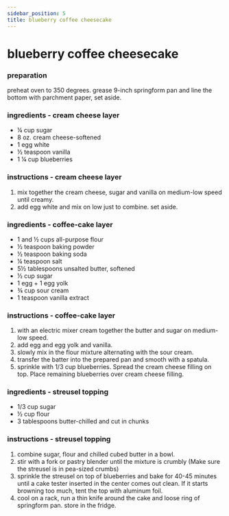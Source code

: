 ```yaml
---
sidebar_position: 5
title: blueberry coffee cheesecake
---
```

# blueberry coffee cheesecake

### preparation
preheat oven to 350 degrees. 
grease 9-inch springform pan and line the bottom with parchment paper, set aside.

### ingredients - cream cheese layer
- ¼ cup sugar
- 8 oz. cream cheese-softened
- 1 egg white
- ½ teaspoon vanilla
- 1 ¼ cup blueberries

### instructions - cream cheese layer
1. mix together the cream cheese, sugar and vanilla on medium-low speed until creamy. 
2. add egg white and mix on low just to combine. set aside.

### ingredients - coffee-cake layer
- 1 and ½ cups all-purpose flour
- ½ teaspoon baking powder
- ½ teaspoon baking soda
- ¼ teaspoon salt
- 5½ tablespoons unsalted butter, softened
- ½ cup sugar
- 1 egg + 1 egg yolk
- ¾ cup sour cream
- 1 teaspoon vanilla extract

### instructions - coffee-cake layer
1. with an electric mixer cream together the butter and sugar on medium-low speed. 
2. add egg and egg yolk and vanilla. 
3. slowly mix in the flour mixture alternating with the sour cream. 
4. transfer the batter into the prepared pan and smooth with a spatula. 
5. sprinkle with 1/3 cup blueberries. Spread the cream cheese filling on top. Place remaining blueberries over cream cheese filling.

### ingredients - streusel topping
- 1/3 cup sugar
- ½ cup flour
- 3 tablespoons butter-chilled and cut in chunks

### instructions - streusel topping
1. combine sugar, flour and chilled cubed butter in a bowl.
2. stir with a fork or pastry blender until the mixture is crumbly (Make sure the streusel is in pea-sized crumbs)
3. sprinkle the streusel on top of blueberries and bake for 40-45 minutes until a cake tester inserted in the center comes out clean. If it starts browning too much, tent the top with aluminum foil.
4. cool on a rack, run a thin knife around the cake and loose ring of springform pan.
store in the fridge.
